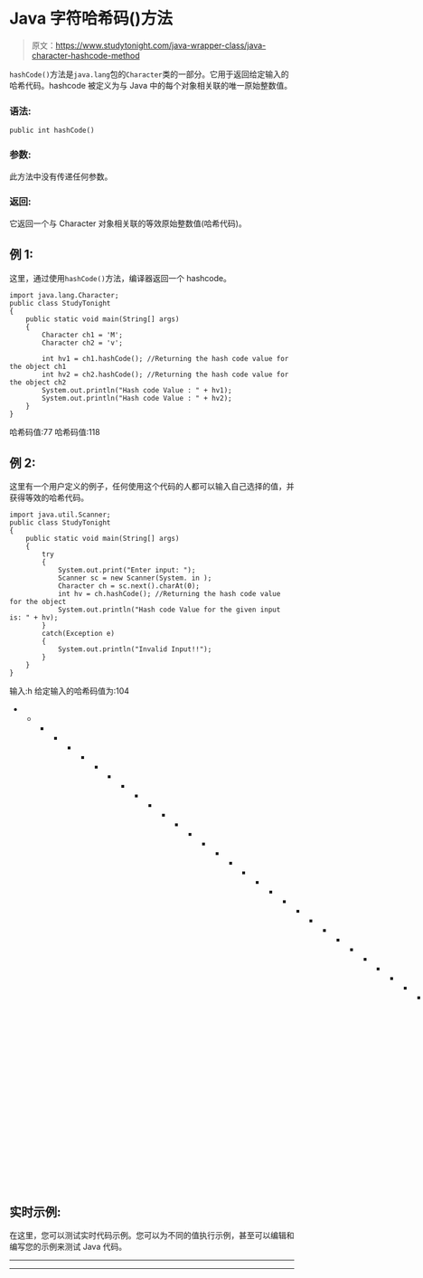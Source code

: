 # Java 字符哈希码()方法

> 原文：<https://www.studytonight.com/java-wrapper-class/java-character-hashcode-method>

`hashCode()`方法是`java.lang`包的`Character`类的一部分。它用于返回给定输入的哈希代码。hashcode 被定义为与 Java 中的每个对象相关联的唯一原始整数值。

### 语法:

```
public int hashCode() 
```

### 参数:

此方法中没有传递任何参数。

### 返回:

它返回一个与 Character 对象相关联的等效原始整数值(哈希代码)。

## 例 1:

这里，通过使用`hashCode()`方法，编译器返回一个 hashcode。

```
import java.lang.Character;
public class StudyTonight 
{
	public static void main(String[] args) 
	{
		Character ch1 = 'M';
		Character ch2 = 'v';

		int hv1 = ch1.hashCode(); //Returning the hash code value for the object ch1
		int hv2 = ch2.hashCode(); //Returning the hash code value for the object ch2
		System.out.println("Hash code Value : " + hv1);
		System.out.println("Hash code Value : " + hv2);
	}
}
```

哈希码值:77
哈希码值:118

## 例 2:

这里有一个用户定义的例子，任何使用这个代码的人都可以输入自己选择的值，并获得等效的哈希代码。

```
import java.util.Scanner;
public class StudyTonight 
{
	public static void main(String[] args) 
	{
		try 
		{
			System.out.print("Enter input: ");
			Scanner sc = new Scanner(System. in );
			Character ch = sc.next().charAt(0);
			int hv = ch.hashCode(); //Returning the hash code value for the object 
			System.out.println("Hash code Value for the given input is: " + hv);
		}
		catch(Exception e) 
		{
			System.out.println("Invalid Input!!");
		}
	}
}
```

输入:h
给定输入的哈希码值为:104
* * * * * * * * * * * * * * * * * * * * * * * * * * * * * * * *输入:T
给定输入的哈希码值为:84

## 实时示例:

在这里，您可以测试实时代码示例。您可以为不同的值执行示例，甚至可以编辑和编写您的示例来测试 Java 代码。

* * *

* * *